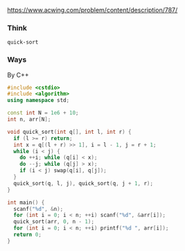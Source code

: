 https://www.acwing.com/problem/content/description/787/

### Think
```
quick-sort
```

### Ways
By C++
```C++
#include <cstdio>
#include <algorithm>
using namespace std;

const int N = 1e6 + 10;
int n, arr[N];

void quick_sort(int q[], int l, int r) {
  if (l >= r) return;
  int x = q[(l + r) >> 1], i = l - 1, j = r + 1;
  while (i < j) {
    do ++i; while (q[i] < x);
    do --j; while (q[j] > x);
    if (i < j) swap(q[i], q[j]);
  }
  quick_sort(q, l, j), quick_sort(q, j + 1, r);
}

int main() {
  scanf("%d", &n);
  for (int i = 0; i < n; ++i) scanf("%d", &arr[i]);
  quick_sort(arr, 0, n - 1);
  for (int i = 0; i < n; ++i) printf("%d ", arr[i]);
  return 0;
}
```
